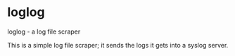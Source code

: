 loglog
======

loglog - a log file scraper

This is a simple log file scraper; it sends the logs it gets into a syslog server. 
